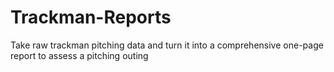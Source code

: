# Trackman-Reports
Take raw trackman pitching data and turn it into a comprehensive one-page report to assess a pitching outing
